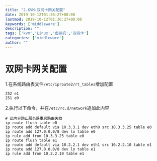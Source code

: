 ```yaml
---
title: "2.KVM-双网卡网关配置"
date: 2019-10-12T01:36:27+08:00
lastmod: 2019-10-12T01:36:27+08:00
keywords: ['middleware']
description: ""
tags: ['kvm','Linux','虚拟机','双网卡']
categories: ['middleware']
author: ""
---
```

# 双网卡网关配置

1.在系统路由表文件`/etc/iproute2/rt_tables`增加配置
```shell
252 e1 
251 e0
```

2.执行以下命令，并在`/etc/rc.d/network`追加此内容
```shell
# 此内容防止服务器重启路由失效
ip route flush table e0
ip route add default via 10.3.3.1 dev eth0 src 10.3.3.25 table e0                   
ip route add 127.0.0.0/8 dev lo table e0
ip rule add from 10.3.3.25 table e0           
ip route flush table e1
ip route add default via 10.2.2.1 dev eth1 src 10.2.2.10 table e1                     
ip route add 127.0.0.0/8 dev lo table e1
ip rule add from 10.2.2.10 table e1 
```

